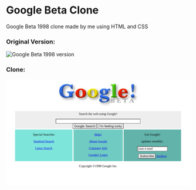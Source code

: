 # Google Beta Clone
Google Beta 1998 clone made by me using HTML and CSS

### Original Version:
![Google Beta 1998 version](https://www.webdesignmuseum.org/uploaded/timeline/google/google-1998.png)

### Clone:
![Google Beta Clone Screenshot](./images/clone-screenshot.png)